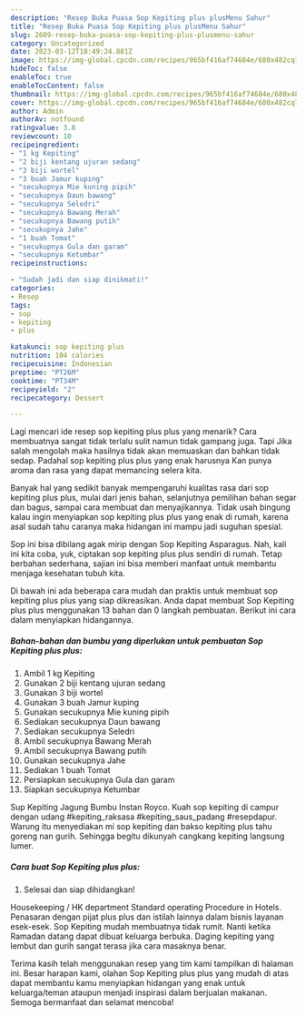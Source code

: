```yaml
---
description: "Resep Buka Puasa Sop Kepiting plus plusMenu Sahur"
title: "Resep Buka Puasa Sop Kepiting plus plusMenu Sahur"
slug: 2609-resep-buka-puasa-sop-kepiting-plus-plusmenu-sahur
category: Uncategorized
date: 2023-03-12T18:49:24.881Z
image: https://img-global.cpcdn.com/recipes/965bf416af74684e/680x482cq70/sop-kepiting-plus-plus-foto-resep-utama.jpg
hideToc: false
enableToc: true
enableTocContent: false
thumbnail: https://img-global.cpcdn.com/recipes/965bf416af74684e/680x482cq70/sop-kepiting-plus-plus-foto-resep-utama.jpg
cover: https://img-global.cpcdn.com/recipes/965bf416af74684e/680x482cq70/sop-kepiting-plus-plus-foto-resep-utama.jpg
author: Admin
authorAv: notfound
ratingvalue: 3.8
reviewcount: 10
recipeingredient:
- "1 kg Kepiting"
- "2 biji kentang ujuran sedang"
- "3 biji wortel"
- "3 buah Jamur kuping"
- "secukupnya Mie kuning pipih"
- "secukupnya Daun bawang"
- "secukupnya Seledri"
- "secukupnya Bawang Merah"
- "secukupnya Bawang putih"
- "secukupnya Jahe"
- "1 buah Tomat"
- "secukupnya Gula dan garam"
- "secukupnya Ketumbar"
recipeinstructions:

- "Sudah jadi dan siap dinikmati!"
categories:
- Resep
tags:
- sop
- kepiting
- plus

katakunci: sop kepiting plus 
nutrition: 104 calories
recipecuisine: Indonesian
preptime: "PT26M"
cooktime: "PT34M"
recipeyield: "2"
recipecategory: Dessert

---
```



Lagi mencari ide resep sop kepiting plus plus yang menarik? Cara membuatnya sangat tidak terlalu sulit namun tidak gampang juga. Tapi Jika salah mengolah maka hasilnya tidak akan memuaskan dan bahkan tidak sedap. Padahal sop kepiting plus plus yang enak harusnya Kan punya aroma dan rasa yang dapat memancing selera kita.


Banyak hal yang sedikit banyak mempengaruhi kualitas rasa dari sop kepiting plus plus, mulai dari jenis bahan, selanjutnya pemilihan bahan segar dan bagus, sampai cara membuat dan menyajikannya. Tidak usah bingung kalau ingin menyiapkan sop kepiting plus plus yang enak di rumah, karena asal sudah tahu caranya maka hidangan ini mampu jadi suguhan spesial.

Sop ini bisa dibilang agak mirip dengan Sop Kepiting Asparagus. Nah, kali ini kita coba, yuk, ciptakan sop kepiting plus plus sendiri di rumah. Tetap berbahan sederhana, sajian ini bisa memberi manfaat untuk membantu menjaga kesehatan tubuh kita.


Di bawah ini ada beberapa cara mudah dan praktis untuk membuat sop kepiting plus plus yang siap dikreasikan. Anda dapat membuat Sop Kepiting plus plus menggunakan 13 bahan dan 0 langkah pembuatan. Berikut ini cara dalam menyiapkan hidangannya.

<!--inarticleads1-->

##### Bahan-bahan dan bumbu yang diperlukan untuk pembuatan Sop Kepiting plus plus:

1. Ambil 1 kg Kepiting
1. Gunakan 2 biji kentang ujuran sedang
1. Gunakan 3 biji wortel
1. Gunakan 3 buah Jamur kuping
1. Gunakan secukupnya Mie kuning pipih
1. Sediakan secukupnya Daun bawang
1. Sediakan secukupnya Seledri
1. Ambil secukupnya Bawang Merah
1. Ambil secukupnya Bawang putih
1. Gunakan secukupnya Jahe
1. Sediakan 1 buah Tomat
1. Persiapkan secukupnya Gula dan garam
1. Siapkan secukupnya Ketumbar


Sup Kepiting Jagung Bumbu Instan Royco. Kuah sop kepiting di campur dengan udang #kepiting_raksasa #kepiting_saus_padang #resepdapur. Warung itu menyediakan mi sop kepiting dan bakso kepiting plus tahu goreng nan gurih. Sehingga begitu dikunyah cangkang kepiting langsung lumer. 

<!--inarticleads2-->

##### Cara buat Sop Kepiting plus plus:


1. Selesai dan siap dihidangkan!

Housekeeping / HK department Standard operating Procedure in Hotels. Penasaran dengan pijat plus plus dan istilah lainnya dalam bisnis layanan esek-esek. Sop Kepiting mudah membuatnya tidak rumit. Nanti ketika Ramadan datang dapat dibuat keluarga berbuka. Daging kepiting yang lembut dan gurih sangat terasa jika cara masaknya benar. 

Terima kasih telah menggunakan resep yang tim kami tampilkan di halaman ini. Besar harapan kami, olahan Sop Kepiting plus plus yang mudah di atas dapat membantu kamu menyiapkan hidangan yang enak untuk keluarga/teman ataupun menjadi inspirasi dalam berjualan makanan. Semoga bermanfaat dan selamat mencoba!
